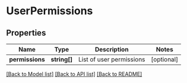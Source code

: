 # UserPermissions

## Properties
Name | Type | Description | Notes
------------ | ------------- | ------------- | -------------
**permissions** | **string[]** | List of user permissions | [optional] 

[[Back to Model list]](../README.md#documentation-for-models) [[Back to API list]](../README.md#documentation-for-api-endpoints) [[Back to README]](../README.md)


